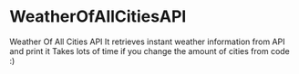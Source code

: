 # WeatherOfAllCitiesAPI
Weather Of All Cities API
It retrieves instant weather information from API and print it
Takes lots of time if you change the amount of cities from code :)

